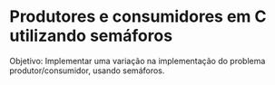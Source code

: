 # Produtores e consumidores em C utilizando semáforos
Objetivo: Implementar uma variação na implementação do problema produtor/consumidor, usando semáforos.
